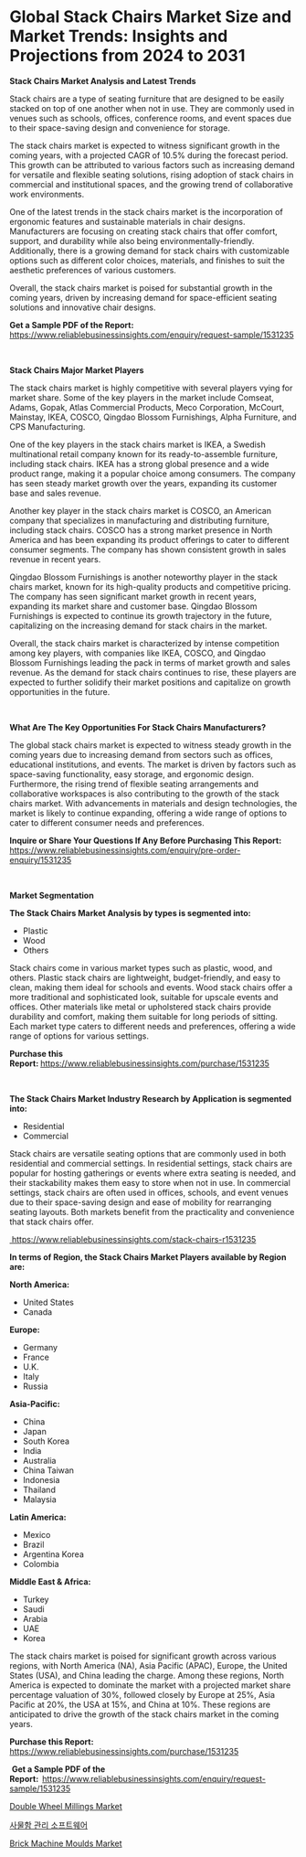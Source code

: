 <p><h1>Global Stack Chairs Market Size and Market Trends: Insights and Projections from 2024 to 2031</h1></p><p><strong>Stack Chairs Market Analysis and Latest Trends</strong></p>
<p><p>Stack chairs are a type of seating furniture that are designed to be easily stacked on top of one another when not in use. They are commonly used in venues such as schools, offices, conference rooms, and event spaces due to their space-saving design and convenience for storage.</p><p>The stack chairs market is expected to witness significant growth in the coming years, with a projected CAGR of 10.5% during the forecast period. This growth can be attributed to various factors such as increasing demand for versatile and flexible seating solutions, rising adoption of stack chairs in commercial and institutional spaces, and the growing trend of collaborative work environments.</p><p>One of the latest trends in the stack chairs market is the incorporation of ergonomic features and sustainable materials in chair designs. Manufacturers are focusing on creating stack chairs that offer comfort, support, and durability while also being environmentally-friendly. Additionally, there is a growing demand for stack chairs with customizable options such as different color choices, materials, and finishes to suit the aesthetic preferences of various customers.</p><p>Overall, the stack chairs market is poised for substantial growth in the coming years, driven by increasing demand for space-efficient seating solutions and innovative chair designs.</p></p>
<p><strong>Get a Sample PDF of the Report:&nbsp;</strong> <a href="https://www.reliablebusinessinsights.com/enquiry/request-sample/1531235">https://www.reliablebusinessinsights.com/enquiry/request-sample/1531235</a></p>
<p>&nbsp;</p>
<p><strong>Stack Chairs Major Market Players</strong></p>
<p><p>The stack chairs market is highly competitive with several players vying for market share. Some of the key players in the market include Comseat, Adams, Gopak, Atlas Commercial Products, Meco Corporation, McCourt, Mainstay, IKEA, COSCO, Qingdao Blossom Furnishings, Alpha Furniture, and CPS Manufacturing.</p><p>One of the key players in the stack chairs market is IKEA, a Swedish multinational retail company known for its ready-to-assemble furniture, including stack chairs. IKEA has a strong global presence and a wide product range, making it a popular choice among consumers. The company has seen steady market growth over the years, expanding its customer base and sales revenue.</p><p>Another key player in the stack chairs market is COSCO, an American company that specializes in manufacturing and distributing furniture, including stack chairs. COSCO has a strong market presence in North America and has been expanding its product offerings to cater to different consumer segments. The company has shown consistent growth in sales revenue in recent years.</p><p>Qingdao Blossom Furnishings is another noteworthy player in the stack chairs market, known for its high-quality products and competitive pricing. The company has seen significant market growth in recent years, expanding its market share and customer base. Qingdao Blossom Furnishings is expected to continue its growth trajectory in the future, capitalizing on the increasing demand for stack chairs in the market.</p><p>Overall, the stack chairs market is characterized by intense competition among key players, with companies like IKEA, COSCO, and Qingdao Blossom Furnishings leading the pack in terms of market growth and sales revenue. As the demand for stack chairs continues to rise, these players are expected to further solidify their market positions and capitalize on growth opportunities in the future.</p></p>
<p>&nbsp;</p>
<p><strong>What Are The Key Opportunities For Stack Chairs Manufacturers?</strong></p>
<p><p>The global stack chairs market is expected to witness steady growth in the coming years due to increasing demand from sectors such as offices, educational institutions, and events. The market is driven by factors such as space-saving functionality, easy storage, and ergonomic design. Furthermore, the rising trend of flexible seating arrangements and collaborative workspaces is also contributing to the growth of the stack chairs market. With advancements in materials and design technologies, the market is likely to continue expanding, offering a wide range of options to cater to different consumer needs and preferences.</p></p>
<p><strong>Inquire or Share Your Questions If Any Before Purchasing This Report:</strong> <a href="https://www.reliablebusinessinsights.com/enquiry/pre-order-enquiry/1531235">https://www.reliablebusinessinsights.com/enquiry/pre-order-enquiry/1531235</a></p>
<p>&nbsp;</p>
<p><strong>Market Segmentation</strong></p>
<p><strong>The Stack Chairs Market Analysis by types is segmented into:</strong></p>
<p><ul><li>Plastic</li><li>Wood</li><li>Others</li></ul></p>
<p><p>Stack chairs come in various market types such as plastic, wood, and others. Plastic stack chairs are lightweight, budget-friendly, and easy to clean, making them ideal for schools and events. Wood stack chairs offer a more traditional and sophisticated look, suitable for upscale events and offices. Other materials like metal or upholstered stack chairs provide durability and comfort, making them suitable for long periods of sitting. Each market type caters to different needs and preferences, offering a wide range of options for various settings.</p></p>
<p><strong>Purchase this Report:&nbsp;</strong><a href="https://www.reliablebusinessinsights.com/purchase/1531235">https://www.reliablebusinessinsights.com/purchase/1531235</a></p>
<p>&nbsp;</p>
<p><strong>The Stack Chairs Market Industry Research by Application is segmented into:</strong></p>
<p><ul><li>Residential</li><li>Commercial</li></ul></p>
<p><p>Stack chairs are versatile seating options that are commonly used in both residential and commercial settings. In residential settings, stack chairs are popular for hosting gatherings or events where extra seating is needed, and their stackability makes them easy to store when not in use. In commercial settings, stack chairs are often used in offices, schools, and event venues due to their space-saving design and ease of mobility for rearranging seating layouts. Both markets benefit from the practicality and convenience that stack chairs offer.</p></p>
<p><a href="https://www.reliablebusinessinsights.com/stack-chairs-r1531235">&nbsp;https://www.reliablebusinessinsights.com/stack-chairs-r1531235</a></p>
<p><strong>In terms of Region, the Stack Chairs Market Players available by Region are:</strong></p>
<p>
    <p> <strong> North America: </strong>
        <ul>
            <li>United States</li>
            <li>Canada</li>
        </ul>
        </p> 
    <p> <strong> Europe: </strong>
        <ul>
            <li>Germany</li>
            <li>France</li>
            <li>U.K.</li>
            <li>Italy</li>
            <li>Russia</li>
        </ul>
        </p> 
    <p> <strong> Asia-Pacific: </strong>
        <ul>
            <li>China</li>
            <li>Japan</li>
            <li>South Korea</li>
            <li>India</li>
            <li>Australia</li>
            <li>China Taiwan</li>
            <li>Indonesia</li>
            <li>Thailand</li>
            <li>Malaysia</li>
        </ul>
        </p> 
    <p> <strong> Latin America: </strong>
        <ul>
            <li>Mexico</li>
            <li>Brazil</li>
            <li>Argentina Korea</li>
            <li>Colombia</li>
        </ul>
        </p> 
    <p> <strong> Middle East & Africa: </strong>
        <ul>
            <li>Turkey</li>
            <li>Saudi</li>
            <li>Arabia</li>
            <li>UAE</li>
            <li>Korea</li>
        </ul>
    </p>
    </p>
<p><p>The stack chairs market is poised for significant growth across various regions, with North America (NA), Asia Pacific (APAC), Europe, the United States (USA), and China leading the charge. Among these regions, North America is expected to dominate the market with a projected market share percentage valuation of 30%, followed closely by Europe at 25%, Asia Pacific at 20%, the USA at 15%, and China at 10%. These regions are anticipated to drive the growth of the stack chairs market in the coming years.</p></p>
<p><strong>Purchase this Report: </strong><a href="https://www.reliablebusinessinsights.com/purchase/1531235">https://www.reliablebusinessinsights.com/purchase/1531235</a></p>
<p>&nbsp;<strong>Get a Sample PDF of the Report:&nbsp;&nbsp;</strong><a href="https://www.reliablebusinessinsights.com/enquiry/request-sample/1531235">https://www.reliablebusinessinsights.com/enquiry/request-sample/1531235</a></p>
<p><strong></strong></p>
<p><p><a href="https://view.publitas.com/reportprime-1/global-double-wheel-millings-market-size-share-analysis-by-product-type-by-application-by-region-forecasts-2024-2031/">Double Wheel Millings Market</a></p><p><a href="https://medium.com/@soloncarter42/%EC%82%AC%EB%AC%BC%ED%95%A8-%EA%B4%80%EB%A6%AC-%EC%86%8C%ED%94%84%ED%8A%B8%EC%9B%A8%EC%96%B4-%EC%8B%9C%EC%9E%A5-%EC%A0%90%EC%9C%A0%EC%9C%A8-%EB%B0%8F-%EC%8B%A0%EA%B7%9C-%ED%8A%B8%EB%A0%8C%EB%93%9C-%EB%B6%84%EC%84%9D-%EC%A2%85%EB%A5%98-%EC%9D%91%EC%9A%A9-%EB%B6%84%EC%95%BC-%EC%B5%9C%EC%A2%85-%EC%82%AC%EC%9A%A9-%EB%B0%8F-2024%EB%85%84%EB%B6%80%ED%84%B0-2031%EB%85%84%EA%B9%8C%EC%A7%80%EC%9D%98-%EC%98%88%EC%B8%A1%EC%9D%84-%EA%B8%B0%EB%B0%98%EC%9C%BC%EB%A1%9C-%ED%95%A8-9ac367f96278">사물함 관리 소프트웨어</a></p><p><a href="https://view.publitas.com/reportprime-1/insights-into-the-brick-machine-moulds-industry-market-financial-status-market-size-and-revenue-analysis-up-to-2031/">Brick Machine Moulds Market</a></p></p>